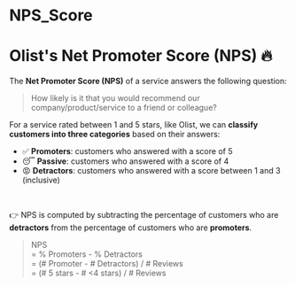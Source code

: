 # NPS_Score

# Olist's Net Promoter Score (NPS) 🔥

The **Net Promoter Score (NPS)** of a service answers the following question:

> How likely is it that you would recommend our company/product/service to a friend or colleague?

For a service rated between 1 and 5 stars, like Olist, we can **classify customers into three categories** based on their answers:
- ✅ **Promoters**: customers who answered  with a score of 5
- 😴 **Passive**: customers who answered with a score of 4 
- 😡 **Detractors**: customers who answered with a score between 1 and 3 (inclusive)

<br>

👉 NPS is computed by subtracting the percentage of customers who are **detractors** from the percentage of customers who are **promoters**.

> NPS  
= % Promoters - % Detractors   
= (# Promoter - # Detractors) / # Reviews  
= (# 5 stars - # <4 stars) / # Reviews
